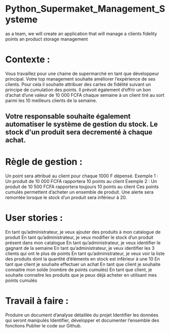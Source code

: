 # Python_Supermaket_Management_Systeme
as a team, we will create an application that will manage a clients fidelity points an product storage management

# Contexte :

Vous travaillez pour une chaine de supermarché en tant que développeur principal. Votre top management souhaite améliorer l’expérience de ses clients. Pour cela il souhaite attribuer des cartes de fidélité suivant un principe de cumulation des points. Il prévoit également d’offrir un bon d’achat d’une valeur de 10 000 FCFA chaque semaine à un client tiré au sort parmi les 10 meilleurs clients de la semaine.

## Votre responsable souhaite également automatiser le système de gestion du stock. Le stock d'un produit sera decrementé à chaque achat.

# Règle de gestion :

Un point sera attribué au client pour chaque 1000 F dépensé.
Exemple 1 : Un produit de 10 000 FCFA rapportera 10 points au client
Exemple 2 : Un produit de 10 500 FCFA rapportera toujours 10 points au client
Ces points cumulés permettent d’acheter un ensemble de produit.
Une alerte sera remontée lorsque le stock d’un produit sera inférieur à 20.

# User stories :

En tant qu’administrateur, je veux ajouter des produits à mon catalogue de produit
En tant qu’administrateur, je veux modifier le stock d’un produit présent dans mon catalogue
En tant qu’administrateur, je veux identifier le gagnant de la semaine
En tant qu’administrateur, je veux identifier les 3 clients qui ont le plus de points
En tant qu’administrateur, je veux voir la liste des produits dont la quantité d’éléments en stock est inférieur à une 10
En tant que client je souhaite effectuer un achat
En tant que client je souhaite connaitre mon solde (nombre de points cumulés)
En tant que client, je souhaite connaitre les produits que je peux déjà acheter en utilisant mes points cumulés

# Travail à faire :

Produire un document d’analyse détaillée du projet
Identifier les données qui seront manipulés
Identifier, développer et documenter l’ensemble des fonctions
Publier le code sur Github.
